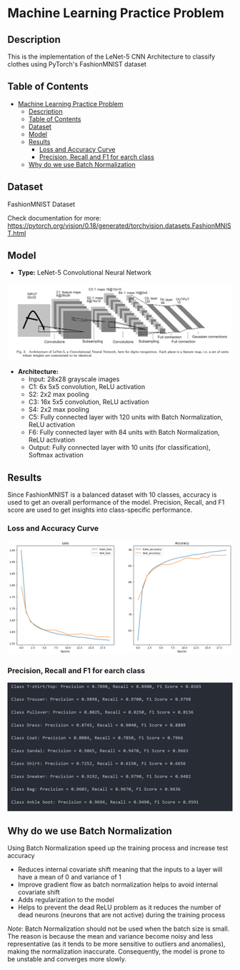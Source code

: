 # Machine Learning Practice Problem

## Description
This is the implementation of the LeNet-5 CNN Architecture to classify clothes using PyTorch's FashionMNIST dataset

## Table of Contents
- [Machine Learning Practice Problem](#machine-learning-practice-problem)
  - [Description](#description)
  - [Table of Contents](#table-of-contents)
  - [Dataset](#dataset)
  - [Model](#model)
  - [Results](#results)
    - [Loss and Accuracy Curve](#loss-and-accuracy-curve)
    - [Precision, Recall and F1 for earch class](#precision-recall-and-f1-for-earch-class)
  - [Why do we use Batch Normalization](#why-do-we-use-batch-normalization)
    
## Dataset
FashionMNIST Dataset

Check documentation for more: 
https://pytorch.org/vision/0.18/generated/torchvision.datasets.FashionMNIST.html

## Model
- **Type:** LeNet-5 Convolutional Neural Network
  
 ![Model Architecture](images/lenet-5.png)
- **Architecture:** 
  - Input: 28x28 grayscale images
  - C1: 6x 5x5 convolution, ReLU activation
  - S2: 2x2 max pooling
  - C3: 16x 5x5 convolution, ReLU activation
  - S4: 2x2 max pooling
  - C5: Fully connected layer with 120 units with Batch Normalization, ReLU activation
  - F6: Fully connected layer with 84 units with Batch Normalization, ReLU activation
  - Output: Fully connected layer with 10 units (for classification), Softmax activation

## Results
Since FashionMNIST is a balanced dataset with 10 classes, accuracy is used to get an overall performance of the model. Precision, Recall, and F1 score are used to get insights into class-specific performance.

### Loss and Accuracy Curve
![Curves](images/Loss%20and%20Accuracy.png)

### Precision, Recall and F1 for earch class
![Othermetrics](images/Other%20metrics.png)


## Why do we use Batch Normalization
Using Batch Normalization speed up the training process and increase test accuracy

- Reduces internal covariate shift meaning that the inputs to a layer will have a mean of 0 and variance of 1
- Improve gradient flow as batch normalization helps to avoid internal covariate shift 
- Adds regularization to the model
- Helps to prevent the dead ReLU problem as it reduces the number of dead neurons (neurons that are not active) during the training process

*Note*: Batch Normalization should not be used when the batch size is small. The reason is because the mean and variance become noisy and less representative (as it tends to be more sensitive to outliers and anomalies), making the normalization inaccurate. Consequently, the model is prone to be unstable and converges more slowly.
